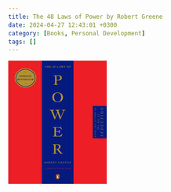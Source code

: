 ```yaml
---
title: The 48 Laws of Power by Robert Greene
date: 2024-04-27 12:43:01 +0300
category: [Books, Personal Development]
tags: []
---
```

![image](/assets/img/Books/lawsofpower.jpeg)